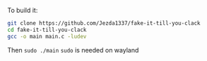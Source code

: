 To build it:

```sh
git clone https://github.com/Jezda1337/fake-it-till-you-clack
cd fake-it-till-you-clack
gcc -o main main.c -ludev
```

Then `sudo ./main`
`sudo` is needed on wayland
